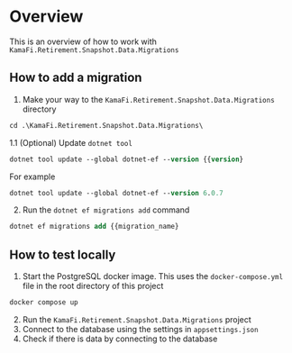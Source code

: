 ﻿# Overview

This is an overview of how to work with `KamaFi.Retirement.Snapshot.Data.Migrations`

## How to add a migration

1. Make your way to the `KamaFi.Retirement.Snapshot.Data.Migrations` directory

```ps
cd .\KamaFi.Retirement.Snapshot.Data.Migrations\
```

1.1 (Optional) Update `dotnet tool`

```ps
dotnet tool update --global dotnet-ef --version {{version}
```

For example

```ps
dotnet tool update --global dotnet-ef --version 6.0.7
```

2. Run the `dotnet ef migrations add` command

```ps
dotnet ef migrations add {{migration_name}
```

## How to test locally

1. Start the PostgreSQL docker image. This uses the `docker-compose.yml` file in the root directory of this project

```ps
docker compose up
```

2. Run the `KamaFi.Retirement.Snapshot.Data.Migrations` project
3. Connect to the database using the settings in `appsettings.json`
4. Check if there is data by connecting to the database
